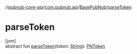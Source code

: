 //[pubnub-core-api](../../../index.md)/[com.pubnub.api](../index.md)/[BasePubNub](index.md)/[parseToken](parse-token.md)

# parseToken

[jvm]\
abstract fun [parseToken](parse-token.md)(token: [String](https://kotlinlang.org/api/latest/jvm/stdlib/kotlin/-string/index.html)): [PNToken](../../com.pubnub.api.models.consumer.access_manager.v3/-p-n-token/index.md)
